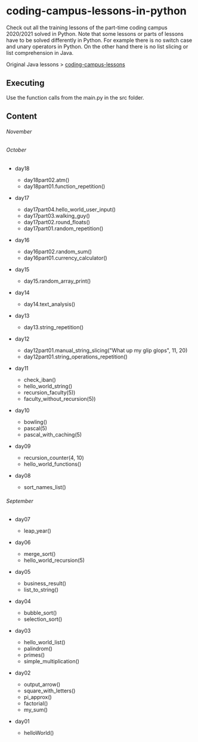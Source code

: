 # coding-campus-lessons-in-python
Check out all the training lessons of the part-time coding campus 2020/2021 solved in Python.
Note that some lessons or parts of lessons have to be solved differently in Python. For example
there is no switch case and unary operators in Python. On the other hand there is no list slicing or
list comprehension in Java.

Original Java lessons > [coding-campus-lessons](https://github.com/tiveritz/coding-campus-lessons)

## Executing
Use the function calls from the main.py in the src folder.

## Content

###### November


###### October
* day18
    * day18part02.atm()
    * day18part01.function_repetition()

* day17
    * day17part04.hello_world_user_input()
    * day17part03.walking_guy()
    * day17part02.round_floats()
    * day17part01.random_repetition()

* day16
    * day16part02.random_sum()
    * day16part01.currency_calculator()

* day15
    * day15.random_array_print()

* day14
    * day14.text_analysis()

* day13
    * day13.string_repetition()

* day12
    * day12part01.manual_string_slicing("What up my glip glops", 11, 20)
    * day12part01.string_operations_repetition()

* day11
    * check_iban()
    * hello_world_string()
    * recursion_faculty(5))
    * faculty_without_recursion(5))

* day10
    * bowling()
    * pascal(5)
    * pascal_with_caching(5)

* day09
    * recursion_counter(4, 10)
    * hello_world_functions()

* day08
    * sort_names_list()

###### September
* day07
    * leap_year()

* day06
    * merge_sort()
    * hello_world_recursion(5)
    
* day05
    * business_result()
    * list_to_string()

* day04
    * bubble_sort()
    * selection_sort()
    
* day03
    * hello_world_list()
    * palindrom()
    * primes()
    * simple_multiplication()

* day02
    * output_arrow()
    * square_with_letters()
    * pi_approx()
    * factorial()
    * my_sum()

* day01
    * helloWorld()



